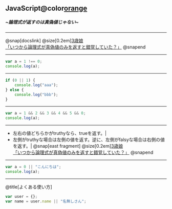 ## JavaScript@color[orange](再入門)
##### ~論理式が返すのは真偽値じゃない~
---

@snap[docslink]
@size[0.2em][3歳娘<br/>「いつから論理式が真偽値のみを返すと錯覚していた？」](https://qiita.com/Yametaro/items/17f9b2baa67440b8664a)
@snapend

---
```javascript
var a = 1 !== 0;
console.log(a);
```
---
```javascript
if (0 || 1) {
    console.log("aaa");
} else {
    console.log("bbb");
}
```
---
```javascript
var a = 1 && 2 && 3 && 4 && 5 && 0;
console.log(a);
```
---
- 左右の値どちらかがtruthyなら、trueを返す。|
- 左側がtruthyな場合は左側の値を返す。逆に、左側がfalsyな場合は右側の値を返す。|
@snap[east fragment]
@size[0.2em][3歳娘<br/>「いつから論理式が真偽値のみを返すと錯覚していた？」](https://qiita.com/Yametaro/items/17f9b2baa67440b8664a)
@snapend
---
```javascript
var a = 0 || "こんにちは";
console.log(a);
```


---
@title[よくある使い方]
```javascript
var user = {};
var name = user.name || "名無しさん";
```


